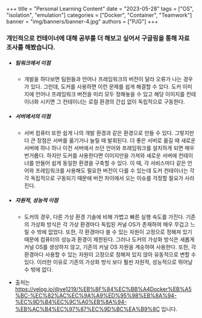 +++
title = "Personal Learning Content"
date = "2023-05-28"
tags = ["OS", "isolation", "emulation"]
categories = ["Docker", "Container", "Teamwork"]
banner = "img/banners/banner-4.jpg"
authors = ["PJG"]
+++

### 개인적으로 컨테이너에 대해 공부를 더 해보고 싶어서 구글링을 통해 자료 조사를 해봤습니다.

- ##### 팀워크에서 이점
    - 개발을 하다보면 팀원들과 언어나 프레임워크의 버전이 달라 오류가 나는 경우가 있다. 그런데, 도커를 사용하면 이런 문제를 쉽게 해결할 수 있다. 도커 이미지에 언어나 프레임워크 버전을 미리 모두 정해놓을 수 있고 해당 이미지를 컨테이너화 시키면 그 컨테이너는 로컬 환경의 간섭 없이 독립적으로 구동한다. 
- ##### 서버에서의 이점
    - 서버 컴퓨터 또한 쉽게 나의 개발 환경과 같은 환경으로 만들 수 있다. 그렇지만 더 큰 장점은 서버를 옮기거나 늘릴 때 발휘된다. 더 좋은 서버로 옮길 때 새로운 서버에 하나 하나 이전 서버에서 쓰던 언어와 프레임워크를 설치하게 되면 매우 번거롭다. 하지만 도커를 사용한다면 이미지만을 가져와 새로운 서버에 컨테이너를 만들어 쉽게 동일한 환경을 구축할 수 있다. 이 때, 각 서비스마다 같은 언어와 프레임워크를 사용해도 필요한 버전이 다를 수 있는데 도커 컨테이너는 각각 독립적으로 구동되기 때문에 버전 차이에서 오는 이슈를 걱정할 필요가 사라진다.
- ##### 자원적, 성능적 이점
    - 도커의 경우, 다른 가상 환경 기술에 비해 가볍고 빠른 실행 속도를 가진다. 기존의 가상화 방식은 각 가상 환경마다 독립된 커널 OS가 존재하여 매우 무겁고 느릴 수 밖에 없었다. 또한, 각 환경마다 쓸 수 있는 자원이 고정으로 정해져 있기 때문에 컴퓨터의 성능과 환경이 제한된다. 그러나 도커의 가상화 방식은 새롭게 커널 OS를 생성하지 않고, 기존의 커널 OS 자원을 계승하여 사용한다. 또한, 각 환경마다 사용할 수 있는 자원이 고정으로 정해져 있지 않아 유동적으로 변할 수 있다. 이러한 이유로 기존의 가상화 방식 보다 훨씬 자원적, 성능적으로 뛰어날 수 밖에 없다.




- 출처는 https://velog.io/@ye1219/%EB%8F%84%EC%BB%A4Docker%EB%A5%BC-%EC%82%AC%EC%9A%A9%ED%95%98%EB%8A%94-%EC%9D%B4%EC%9C%A0%EB%8A%94-%EB%AC%B4%EC%97%87%EC%9D%BC%EA%B9%8C 입니다.